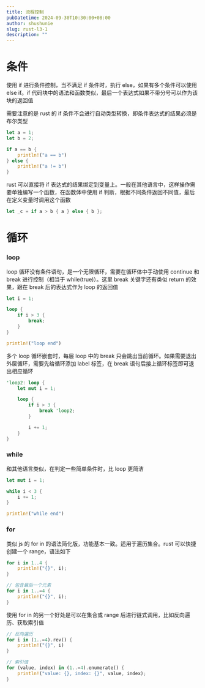 ```yaml
---
title: 流程控制
pubDatetime: 2024-09-30T10:30:00+08:00
author: shushunie
slug: rust-l3-1
description: ""
---
```


# 条件

使用 if 进行条件控制，当不满足 if 条件时，执行 else，如果有多个条件可以使用 else if。if 代码块中的语法和函数类似，最后一个表达式如果不带分号可以作为该块的返回值

需要注意的是 rust 的 if 条件不会进行自动类型转换，即条件表达式的结果必须是布尔类型

```rust
let a = 1;
let b = 2;

if a == b {
    println!("a == b")
} else {
    println!("a != b")
}
```

rust 可以直接将 if 表达式的结果绑定到变量上。一般在其他语言中，这样操作需要单独编写一个函数，在函数体中使用 if 判断，根据不同条件返回不同值，最后在定义变量时调用这个函数

```rust
let _c = if a > b { a } else { b };
```

# 循环

### loop

loop 循环没有条件语句，是一个无限循环，需要在循环体中手动使用 continue 和 break 进行控制（相当于 while(true)）。这里 break 关键字还有类似 return 的效果，跟在 break 后的表达式作为 loop 的返回值

```rust
let i = 1;

loop {
    if i > 3 {
        break;
    }
}

println!("loop end")
```

多个 loop 循环嵌套时，每层 loop 中的 break 只会跳出当前循环。如果需要退出外层循环，需要先给循环添加 label 标签，在 break 语句后接上循环标签即可退出相应循环

```rust
'loop2: loop {
    let mut i = 1;

    loop {
        if i > 3 {
            break 'loop2;
        }

        i += 1;
    }
}
```

### while

和其他语言类似，在判定一些简单条件时，比 loop 更简洁

```rust
let mut i = 1;

while i < 3 {
    i += 1;
}

println!("while end")
```

### for

类似 js 的 for in 的语法简化版，功能基本一致。适用于遍历集合。rust 可以快捷创建一个 range，语法如下

```rust
for i in 1..4 {
    println!("{}", i);
}

// 包含最后一个元素
for i in 1..=4 {
    println!("{}", i);
}
```

使用 for in 的另一个好处是可以在集合或 range 后进行链式调用，比如反向遍历、获取索引值

```rust
// 反向遍历
for i in (1..=4).rev() {
    println!("{}", i)
}

// 索引值
for (value, index) in (1..=4).enumerate() {
    println!("value: {}, index: {}", value, index);
}
```
